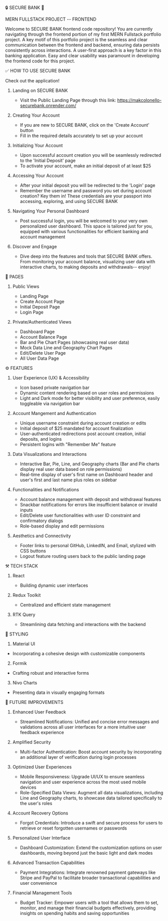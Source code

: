 🔒 SECURE BANK 🏦 

MERN FULLSTACK PROJECT -- FRONTEND

Welcome to SECURE BANK frontend code repository! You are currently navigating through the frontend portion of my first MERN Fullstack portfolio project. 
A key motif of this portfolio project is the seamless and clear communication between the frontend and backend, ensuring data persists consistently across interactions.
A user-first approach is a key factor in this banking application. Easy and clear usability was paramount in developing the frontend code for this project.

✅ HOW TO USE SECURE BANK

Check out the application!

1. Landing on SECURE BANK
     - Visit the Public Landing Page through this link: https://makcolonello-securebank.onrender.com/
       
2. Creating Your Account
     - If you are new to SECURE BANK, click on the 'Create Account' button
     - Fill in the required details accurately to set up your account
       
3. Initializing Your Account
     - Upon successful account creation you will be seamlessly redirected to the 'Initial Deposit' page
     - To activate your account, make an initial deposit of at least $25
    
4. Accessing Your Account
     - After your initial deposit you will be redirected to the 'Login' page
     - Remember the username and password you set during account creation? Key them in! These credentials are your passport into accessing, exploring, and using SECURE BANK
       
5. Navigating Your Personal Dashboard
     - Post successful login, you will be welcomed to your very own personalized user dashboard. This space is tailored just for you, equipped with various functionalities for efficient banking and account management
  
6. Discover and Engage
     - Dive deep into the features and tools that SECURE BANK offers. From monitoring your account balance, visualizing user data with interactive charts, to making deposits and withdrawals-- enjoy!
       

📄 PAGES

1. Public Views
   - Landing Page
   - Create Account Page
   - Initial Deposit Page
   - Login Page
     
2. Private/Authenticated Views
   - Dashboard Page
   - Account Balance Page
   - Bar and Pie Chart Pages (showcasing real user data)
   - Mock Data Line and Geography Chart Pages
   - Edit/Delete User Page
   - All User Data Page

⚙️ FEATURES

1. User Experience (UX) & Accessibility 
    - Icon based private navigation bar
    - Dynamic content rendering based on user roles and permissions
    - Light and Dark mode for better visibility and user preference, easily toggleable via navigation bar
    
 2. Account Mangement and Authentication 
    - Unique username constraint during account creation or edits
    - Initial deposit of $25 mandated for account finalization 
    - User-authenticated redirections post account creation, initial deposits, and logins
    - Persistent logins with "Remember Me" feature

  3. Data Visualizations and Interactions
     - Interactive Bar, Pie, Line, and Geography charts (Bar and Pie charts display real user data based on role permissions)
     - Real-time display of user's first name on Dashboard header and user's first and last name plus roles on sidebar
   
  4. Functionalities and Notifications
     - Account balance management with deposit and withdrawal features
     - Snackbar notifications for errors like insufficient balance or invalid inputs
     -  Edit/Delete user functionalities with user ID constraint and confirmatory dialogs
     -  Role-based display and edit permissions

  5. Aesthetics and Connectivity
     - Footer links to personal GitHub, LinkedIN, and Email, stylized with CSS buttons
     - Logout feature routing users back to the public landing page
       
⚒️ TECH STACK
1. React
   - Building dynamic user interfaces
          
2. Redux Toolkit
   - Centralized and efficient state management
     
3. RTK Query
   - Streamlining data fetching and interactions with the backend
    
🎨 STYLING
1.  Material UI
   - Incorporating a cohesive design with customizable components
     
2.  Formik
   - Crafting robust and interactive forms
     
3.  Nivo Charts
   - Presenting data in visually engaging formats

🚀 FUTURE IMPROVEMENTS

  1. Enhanced User Feedback
     - Streamlined Notifications: Unified and concise error messages and validations across all user interfaces for a more intuitive user feedback experience

 2. Amplified Security 
    - Multi-factor Authentication: Boost account security by incorporating an additional layer of verification during login processes

 3. Optimized User Experiences 
    - Mobile Responsiveness: Upgrade UI/UX to ensure seamless navigation and user experience across the most used mobile devices 
    - Role-Specified Data Views: Augment all data visualizations, including Line and Geography charts, to showcase data tailored specifically to the user's roles 

 4. Account Recovery Options
    - Forgot Credentials: Introduce a swift and secure process for users to retrieve or reset forgotten usernames or passwords

 5. Personalized User Interface
    - Dashboard Customization: Extend the customization options on user dashboards, moving beyond just the basic light and dark modes

 6. Advanced Transaction Capabilities 
    - Payment Integrations: Integrate renowned payment gateways like Stripe and PayPal to facilitate broader transactional capabilities and user convenience 

 7. Financial Management Tools
    - Budget Tracker: Empower users with a tool that allows them to set, monitor, and manage their financial budgets effectively, providing insights on spending habits and saving opportunities
